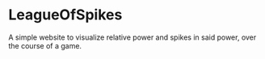 # LeagueOfSpikes
A simple website to visualize relative power and spikes in said power, over the course of a game.
